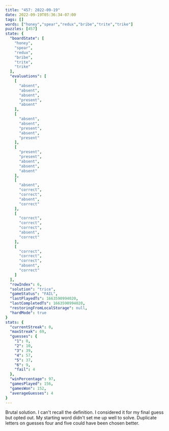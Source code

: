 ```yaml
---
title: "457: 2022-09-19"
date: 2022-09-19T05:36:34-07:00
tags: []
words: ["honey","spear","redux","bribe","trite","trike"]
puzzles: [457]
state: {
  "boardState": [
    "honey",
    "spear",
    "redux",
    "bribe",
    "trite",
    "trike"
  ],
  "evaluations": [
    [
      "absent",
      "absent",
      "absent",
      "present",
      "absent"
    ],
    [
      "absent",
      "absent",
      "present",
      "absent",
      "present"
    ],
    [
      "present",
      "present",
      "absent",
      "absent",
      "absent"
    ],
    [
      "absent",
      "correct",
      "correct",
      "absent",
      "correct"
    ],
    [
      "correct",
      "correct",
      "correct",
      "absent",
      "correct"
    ],
    [
      "correct",
      "correct",
      "correct",
      "absent",
      "correct"
    ]
  ],
  "rowIndex": 6,
  "solution": "trice",
  "gameStatus": "FAIL",
  "lastPlayedTs": 1663590994020,
  "lastCompletedTs": 1663590994020,
  "restoringFromLocalStorage": null,
  "hardMode": true
}
stats: {
  "currentStreak": 0,
  "maxStreak": 69,
  "guesses": {
    "1": 0,
    "2": 10,
    "3": 39,
    "4": 57,
    "5": 37,
    "6": 9,
    "fail": 4
  },
  "winPercentage": 97,
  "gamesPlayed": 156,
  "gamesWon": 152,
  "averageGuesses": 4
}
---
```


<!-- more -->
Brutal solution. I can't recall the definition. I considered it for my final guess but opted out. My starting word didn't set me up well to solve. Duplicate letters on guesses four and five could have been chosen better. 
